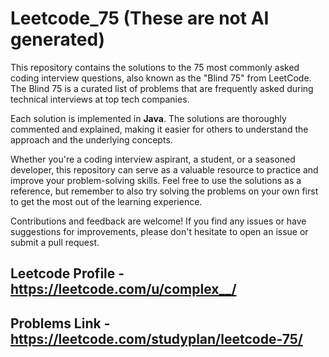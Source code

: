 # Leetcode_75 (These are not AI generated)
This repository contains the solutions to the 75 most commonly asked coding interview questions, also known as the "Blind 75" from LeetCode. The Blind 75 is a curated list of problems that are frequently asked during technical interviews at top tech companies.

Each solution is implemented in **Java**. The solutions are thoroughly commented and explained, making it easier for others to understand the approach and the underlying concepts.

Whether you're a coding interview aspirant, a student, or a seasoned developer, this repository can serve as a valuable resource to practice and improve your problem-solving skills. Feel free to use the solutions as a reference, but remember to also try solving the problems on your own first to get the most out of the learning experience.

Contributions and feedback are welcome! If you find any issues or have suggestions for improvements, please don't hesitate to open an issue or submit a pull request.


## Leetcode Profile - https://leetcode.com/u/complex__/

## Problems Link - https://leetcode.com/studyplan/leetcode-75/
